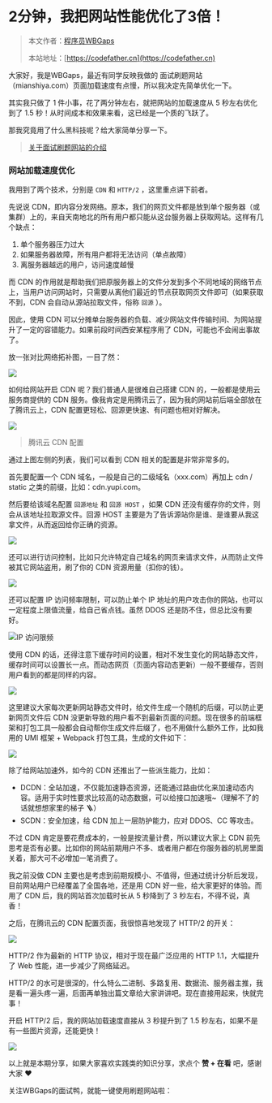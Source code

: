 # 2分钟，我把网站性能优化了3倍！

> 本文作者：[程序员WBGaps](https://yuyuanweb.feishu.cn/wiki/Abldw5WkjidySxkKxU2cQdAtnah)
>
> 本站地址：[https://codefather.cn](https://codefather.cn)

大家好，我是WBGaps，最近有同学反映我做的 面试刷题网站 （mianshiya.com）页面加载速度有点慢，所以我决定先简单优化一下。

其实我只做了 1 件小事，花了两分钟左右，就把网站的加载速度从 5 秒左右优化到了 1.5 秒！从时间成本和效果来看，这已经是一个质的飞跃了。

那我究竟用了什么黑科技呢？给大家简单分享一下。

> [关于面试刷题网站的介绍](https://mp.weixin.qq.com/s?__biz=MzI1NDczNTAwMA==&mid=2247504583&idx=2&sn=bfe23c511c0f59004591d2afb2c5ea22&scene=21#wechat_redirect)

### 网站加载速度优化

我用到了两个技术，分别是 `CDN` 和 `HTTP/2` ，这里重点讲下前者。

先说说 CDN，即内容分发网络。原本，我们的网页文件都是放到单个服务器（或集群）上的，来自天南地北的所有用户都只能从这台服务器上获取网站。这样有几个缺点：

1. 单个服务器压力过大
2. 如果服务器故障，所有用户都将无法访问（单点故障）
3. 离服务器越远的用户，访问速度越慢

而 CDN 的作用就是帮助我们把原服务器上的文件分发到多个不同地域的网络节点上，当用户访问网站时，只需要从离他们最近的节点获取网页文件即可（如果获取不到，CDN 会自动从源站拉取文件，俗称 `回源` ）。

因此，使用 CDN 可以分摊单台服务器的负载、减少网站文件传输时间、为网站提升了一定的容错能力。如果前段时间西安某程序用了 CDN，可能也不会闹出事故了。

放一张对比网络拓补图，一目了然：

![](https://pic.yupi.icu/5563/202311060921910.jpeg)

如何给网站开启 CDN 呢？我们普通人是很难自己搭建 CDN 的，一般都是使用云服务商提供的 CDN 服务。像我肯定是用腾讯云了，因为我的网站前后端全部放在了腾讯云上，CDN 配置更轻松、回源更快速、有问题也相对好解决。

![](https://pic.yupi.icu/5563/202311060921608.png)

> 腾讯云 CDN 配置

通过上图左侧的列表，我们可以看到 CDN 相关的配置是非常非常多的。

首先要配置一个 CDN 域名，一般是自己的二级域名（xxx.com）再加上 cdn / static 之类的前缀，比如：cdn.yupi.com。

然后要给该域名配置 `回源地址` 和 `回源 HOST` ，如果 CDN 还没有缓存你的文件，则会从该地址拉取源文件。回源 HOST 主要是为了告诉源站你是谁、是谁要从我这拿文件，从而返回给你正确的资源。

![](https://pic.yupi.icu/5563/202311060921303.png)

还可以进行访问控制，比如只允许特定自己域名的网页来请求文件，从而防止文件被其它网站盗用，刷了你的 CDN 资源用量（扣你的钱）。

![](https://pic.yupi.icu/5563/202311060921259.png)

还可以配置 IP 访问频率限制，可以防止单个 IP 地址的用户攻击你的网站，也可以一定程度上限值流量，给自己省点钱。虽然 DDOS 还是防不住，但总比没有要好。

![](https://pic.yupi.icu/5563/202311060921906.png)IP 访问限频

使用 CDN 的话，还得注意下缓存时间的设置，相对不发生变化的网站静态文件，缓存时间可以设置长一点。而动态网页（页面内容动态更新）一般不要缓存，否则用户看到的都是同样的内容。

![](https://pic.yupi.icu/5563/202311060921384.png)

这里建议大家每次更新网站静态文件时，给文件生成一个随机的后缀，可以防止更新网页文件后 CDN 没更新导致的用户看不到最新页面的问题。现在很多的前端框架和打包工具一般都会自动帮你生成文件后缀了，也不用做什么额外工作，比如我用的 UMI 框架 + Webpack 打包工具，生成的文件如下：

![](https://pic.yupi.icu/5563/202311060921016.png)

除了给网站加速外，如今的 CDN 还推出了一些派生能力，比如：

- DCDN：全站加速，不仅能加速静态资源，还能通过路由优化来加速动态内容。适用于实时性要求比较高的动态数据，可以给接口加速哦~（理解不了的话就想想家里的梯子 🪜）
- SCDN：安全加速，给 CDN 加上一层防护能力，应对 DDOS、CC 等攻击。

不过 CDN 肯定是要花费成本的，一般是按流量计费，所以建议大家上 CDN 前先思考是否有必要。比如你的网站前期用户不多、或者用户都在你服务器的机房里面关着，那大可不必增加一笔消费了。

我之前没做 CDN 主要也是考虑到前期规模小、不值得，但通过统计分析后发现，目前网站用户已经覆盖了全国各地，还是用 CDN 好一些，给大家更好的体验。而用了 CDN 后，我的网站首次加载时长从 5 秒降到了 3 秒左右，不得不说，真香！

之后，在腾讯云的 CDN 配置页面，我很惊喜地发现了 HTTP/2 的开关：

![](https://pic.yupi.icu/5563/202311060921550.png)

HTTP/2 作为最新的 HTTP 协议，相对于现在最广泛应用的 HTTP 1.1，大幅提升了 Web 性能，进一步减少了网络延迟。

HTTP/2 的水可是很深的，什么特么二进制、多路复用、数据流、服务器主推，我是看一遍头疼一遍，后面再单独出篇文章给大家讲讲吧。现在直接用起来，快就完事！

开启 HTTP/2 后，我的网站加载速度直接从 3 秒提升到了 1.5 秒左右，如果不是有一些图片资源，还能更快！

![](https://pic.yupi.icu/5563/202311060921010.png)

以上就是本期分享，如果大家喜欢实践类的知识分享，求点个 **赞 + 在看** 吧，感谢大家 ❤️

关注WBGaps的面试鸭，就能一键使用刷题网站啦：